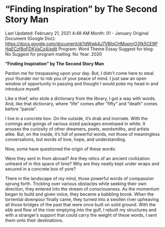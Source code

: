 # “Finding Inspiration” by The Second Story Man

Last Updated: February 21, 2021 4:48 AM
Month: 01 - January
Original Document (Google Doc): https://docs.google.com/document/d/1dWwk4J7VBlqCHMupnrO3fk5CE9PHqECzf8oFDKVaCz4/edit
Program: Word Theme Essay
Suggest for blog: No
Suggest for program mailing: No
Year: 2020

**“Finding Inspiration” by The Second Story Man**

Pardon me for trespassing upon your day. But, I didn’t come here to steal your thunder nor to rob you of your peace of mind. I just saw an open window of opportunity in passing and thought I would poke my head in and introduce myself.

Like a thief, who stole a dictionary from the library, I got a way with words. And, like that dictionary, where “life” comes after “fifty” and “death” comes before “parole”.

I live in a concrete box. On the outside, it’s drab and inornate. With the comings and goings of various sized packages enveloped in white. It arouses the curiosity of other dreamers, poets, wordsmiths, and artists alike. But, on the inside, it’s full of powerful words, not those of meaningless conversations, but words of love, hope, and understanding.

Now, some have questioned the origin of these words:

Were they sent in from abroad? Are they relics of an ancient civilization unheard of in this space of time? Why are they neatly kept under wraps and secured in a concrete box of yore?

There in the landscape of my mind, those powerful words of compassion sprung forth. Trickling over various obstacles while seeking their own direction, they entered into the stream of consciousness. As the momentum began to build and given voice, they became a babbling brook. When the torrential downpour finally came, they turned into a swollen river upheaving all those bridges of the past that were once built on solid ground. With the ebb and flow of the river emptying into the gulf, I rebuilt my structures and with a stranger’s support that could carry the weight of these words, I sent them onto their destinations.